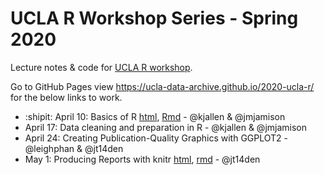 # UCLA R Workshop Series - Spring 2020 

Lecture notes &amp; code for [UCLA R workshop](https://ucla-data-archive.github.io/2020-04-10-ucla/).

Go to GitHub Pages view <https://ucla-data-archive.github.io/2020-ucla-r/> for the below links to work. 

* :shipit: April 10: Basics of R [html](basics-of-r.html), [Rmd](basics-of-r.Rmd) - @kjallen & @jmjamison
* April 17: Data cleaning and preparation in R - @kjallen & @jmjamison
* April 24: Creating Publication-Quality Graphics with GGPLOT2 - @leighphan & @jt14den
* May 1: Producing Reports with knitr [html](04_r-markdown.html), [rmd](04_r-markdown.html) - @jt14den 
